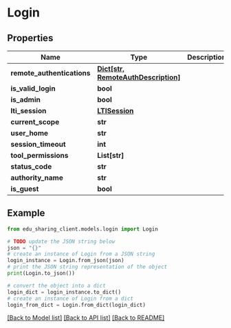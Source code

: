 # Login


## Properties

Name | Type | Description | Notes
------------ | ------------- | ------------- | -------------
**remote_authentications** | [**Dict[str, RemoteAuthDescription]**](RemoteAuthDescription.md) |  | [optional] 
**is_valid_login** | **bool** |  | 
**is_admin** | **bool** |  | 
**lti_session** | [**LTISession**](LTISession.md) |  | [optional] 
**current_scope** | **str** |  | 
**user_home** | **str** |  | [optional] 
**session_timeout** | **int** |  | 
**tool_permissions** | **List[str]** |  | [optional] 
**status_code** | **str** |  | [optional] 
**authority_name** | **str** |  | [optional] 
**is_guest** | **bool** |  | 

## Example

```python
from edu_sharing_client.models.login import Login

# TODO update the JSON string below
json = "{}"
# create an instance of Login from a JSON string
login_instance = Login.from_json(json)
# print the JSON string representation of the object
print(Login.to_json())

# convert the object into a dict
login_dict = login_instance.to_dict()
# create an instance of Login from a dict
login_from_dict = Login.from_dict(login_dict)
```
[[Back to Model list]](../README.md#documentation-for-models) [[Back to API list]](../README.md#documentation-for-api-endpoints) [[Back to README]](../README.md)


